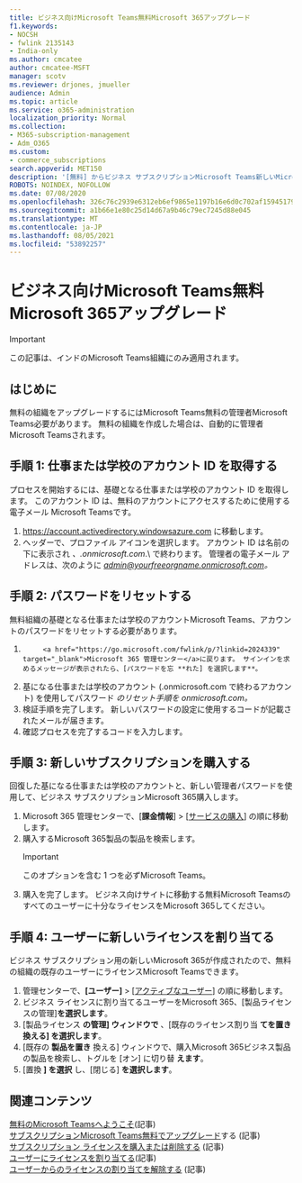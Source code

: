 ```yaml
---
title: ビジネス向けMicrosoft Teams無料Microsoft 365アップグレード
f1.keywords:
- NOCSH
- fwlink 2135143
- India-only
ms.author: cmcatee
author: cmcatee-MSFT
manager: scotv
ms.reviewer: drjones, jmueller
audience: Admin
ms.topic: article
ms.service: o365-administration
localization_priority: Normal
ms.collection:
- M365-subscription-management
- Adm_O365
ms.custom:
- commerce_subscriptions
search.appverid: MET150
description: '[無料] からビジネス サブスクリプションMicrosoft Teams新しいMicrosoft 365アップグレードする方法について学習します。'
ROBOTS: NOINDEX, NOFOLLOW
ms.date: 07/08/2020
ms.openlocfilehash: 326c76c2939e6312eb6ef9865e1197b16e6d0c702af1594517913bc3ba7d52f2
ms.sourcegitcommit: a1b66e1e80c25d14d67a9b46c79ec7245d88e045
ms.translationtype: MT
ms.contentlocale: ja-JP
ms.lasthandoff: 08/05/2021
ms.locfileid: "53892257"
---
```

# <a name="upgrade-from-microsoft-teams-free-to-microsoft-365-for-business"></a>ビジネス向けMicrosoft Teams無料Microsoft 365アップグレード

> [!IMPORTANT]
> この記事は、インドのMicrosoft Teams組織にのみ適用されます。

## <a name="before-you-begin"></a>はじめに

無料の組織をアップグレードするにはMicrosoft Teams無料の管理者Microsoft Teams必要があります。 無料の組織を作成した場合は、自動的に管理者Microsoft Teamsされます。

## <a name="step-1-get-your-work-or-school-account-id"></a>手順 1: 仕事または学校のアカウント ID を取得する

プロセスを開始するには、基礎となる仕事または学校のアカウント ID を取得します。 このアカウント ID は、無料のアカウントにアクセスするために使用する電子メール Microsoft Teamsです。

1. <a href="https://go.microsoft.com/fwlink/p/?linkid=2134797" target="_blank"><https://account.activedirectory.windowsazure.com></a> に移動します。
2. ヘッダーで、プロファイル アイコンを選択します。 アカウント ID は名前の下に表示され *、.onmicrosoft.com*.\ で終わります。
    管理者の電子メール アドレスは、次のように *admin@yourfreeorgname.onmicrosoft.com。*

## <a name="step-2-reset-your-password"></a>手順 2: パスワードをリセットする

無料組織の基礎となる仕事または学校のアカウントMicrosoft Teams、アカウントのパスワードをリセットする必要があります。

1. 
            <a href="https://go.microsoft.com/fwlink/p/?linkid=2024339" target="_blank">Microsoft 365 管理センター</a>に戻ります。 サインインを求めるメッセージが表示されたら、[パスワードを忘 **れた] を選択します**。
2. 基になる仕事または学校のアカウント (.onmicrosoft.com で終わるアカウント) を使用してパスワード *のリセット手順を onmicrosoft.com。*
3. 検証手順を完了します。 新しいパスワードの設定に使用するコードが記載されたメールが届きます。
4. 確認プロセスを完了するコードを入力します。

## <a name="step-3-buy-your-new-subscription"></a>手順 3: 新しいサブスクリプションを購入する

回復した基になる仕事または学校のアカウントと、新しい管理者パスワードを使用して、ビジネス サブスクリプションMicrosoft 365購入します。

1. Microsoft 365 管理センターで、[**課金情報**] > [<a href="https://go.microsoft.com/fwlink/p/?linkid=868433" target="_blank">サービスの購入</a>] の順に移動します。
2. 購入するMicrosoft 365製品の製品を検索します。
    > [!IMPORTANT]
    > このオプションを含む 1 つを必ずMicrosoft Teams。
3. 購入を完了します。 ビジネス向けサイトに移動する無料Microsoft Teamsのすべてのユーザーに十分なライセンスをMicrosoft 365してください。

## <a name="step-4-assign-new-licenses-to-users"></a>手順 4: ユーザーに新しいライセンスを割り当てる

ビジネス サブスクリプション用の新しいMicrosoft 365が作成されたので、無料の組織の既存のユーザーにライセンスMicrosoft Teamsできます。

1. 管理センターで、**[ユーザー]** > <a href="https://go.microsoft.com/fwlink/p/?linkid=834822" target="_blank">[アクティブなユーザー]</a> の順に移動します。
2. ビジネス ライセンスに割り当てるユーザーをMicrosoft 365、[製品ライセンスの管理]**を選択します**。
3. [製品ライセンス **の管理] ウィンドウで** 、[既存のライセンス割り当 **てを置き換える] を選択します**。
4. [既存の **製品を置き** 換える] ウィンドウで、購入Microsoft 365ビジネス製品の製品を検索し、トグルを [オン] に切り替 **えます**。
5. [置換 **] を選択** し、[閉じる] **を選択します**。

## <a name="related-content"></a>関連コンテンツ

[無料のMicrosoft Teamsへようこそ](https://support.microsoft.com/office/6d79a648-6913-4696-9237-ed13de64ae3c)(記事)\
[サブスクリプションMicrosoft Teams無料でアップグレード](/microsoftteams/upgrade-freemium)する (記事)\
[サブスクリプション ライセンスを購入または削除する](../licenses/buy-licenses.md) (記事)\
[ユーザーにライセンスを割り当てる](../../admin/manage/assign-licenses-to-users.md)(記事)\
[ユーザーからのライセンスの割り当てを解除する](../../admin/manage/remove-licenses-from-users.md) (記事)

